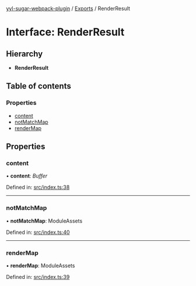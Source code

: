 [yyl-sugar-webpack-plugin](../README.md) / [Exports](../modules.md) / RenderResult

# Interface: RenderResult

## Hierarchy

* **RenderResult**

## Table of contents

### Properties

- [content](renderresult.md#content)
- [notMatchMap](renderresult.md#notmatchmap)
- [renderMap](renderresult.md#rendermap)

## Properties

### content

• **content**: *Buffer*

Defined in: [src/index.ts:38](https://github.com/yyl-team/yyl-sugar-webpack-plugin/blob/7289d26/src/index.ts#L38)

___

### notMatchMap

• **notMatchMap**: ModuleAssets

Defined in: [src/index.ts:40](https://github.com/yyl-team/yyl-sugar-webpack-plugin/blob/7289d26/src/index.ts#L40)

___

### renderMap

• **renderMap**: ModuleAssets

Defined in: [src/index.ts:39](https://github.com/yyl-team/yyl-sugar-webpack-plugin/blob/7289d26/src/index.ts#L39)
